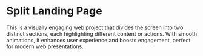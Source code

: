 # Split Landing Page
This is a visually engaging web project that divides the screen into two distinct sections, each highlighting different content or actions. With smooth animations, it enhances user experience and boosts engagement, perfect for modern web presentations.
